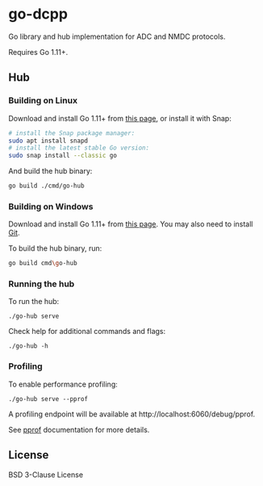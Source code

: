 # go-dcpp

Go library and hub implementation for ADC and NMDC protocols.

Requires Go 1.11+.

## Hub

### Building on Linux

Download and install Go 1.11+ from [this page](https://golang.org/dl/),
or install it with Snap:

```bash
# install the Snap package manager:
sudo apt install snapd
# install the latest stable Go version:
sudo snap install --classic go
```

And build the hub binary:

```bash
go build ./cmd/go-hub
```

### Building on Windows

Download and install Go 1.11+ from [this page](https://golang.org/dl/).
You may also need to install [Git](https://git-scm.com/download/win).

To build the hub binary, run:

```bash
go build cmd\go-hub
```

### Running the hub

To run the hub:

```
./go-hub serve
```

Check help for additional commands and flags:

```
./go-hub -h
```

### Profiling

To enable performance profiling:

```
./go-hub serve --pprof
```

A profiling endpoint will be available at http://localhost:6060/debug/pprof.

See [pprof](https://golang.org/pkg/net/http/pprof/) documentation for more details.

## License

BSD 3-Clause License